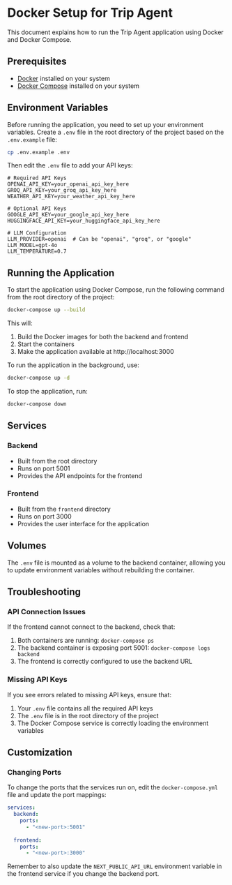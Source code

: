 # Docker Setup for Trip Agent

This document explains how to run the Trip Agent application using Docker and Docker Compose.

## Prerequisites

- [Docker](https://docs.docker.com/get-docker/) installed on your system
- [Docker Compose](https://docs.docker.com/compose/install/) installed on your system

## Environment Variables

Before running the application, you need to set up your environment variables. Create a `.env` file in the root directory of the project based on the `.env.example` file:

```bash
cp .env.example .env
```

Then edit the `.env` file to add your API keys:

```
# Required API Keys
OPENAI_API_KEY=your_openai_api_key_here
GROQ_API_KEY=your_groq_api_key_here
WEATHER_API_KEY=your_weather_api_key_here

# Optional API Keys
GOOGLE_API_KEY=your_google_api_key_here
HUGGINGFACE_API_KEY=your_huggingface_api_key_here

# LLM Configuration
LLM_PROVIDER=openai  # Can be "openai", "groq", or "google"
LLM_MODEL=gpt-4o
LLM_TEMPERATURE=0.7
```

## Running the Application

To start the application using Docker Compose, run the following command from the root directory of the project:

```bash
docker-compose up --build
```

This will:
1. Build the Docker images for both the backend and frontend
2. Start the containers
3. Make the application available at http://localhost:3000

To run the application in the background, use:

```bash
docker-compose up -d
```

To stop the application, run:

```bash
docker-compose down
```

## Services

### Backend

- Built from the root directory
- Runs on port 5001
- Provides the API endpoints for the frontend

### Frontend

- Built from the `frontend` directory
- Runs on port 3000
- Provides the user interface for the application

## Volumes

The `.env` file is mounted as a volume to the backend container, allowing you to update environment variables without rebuilding the container.

## Troubleshooting

### API Connection Issues

If the frontend cannot connect to the backend, check that:

1. Both containers are running: `docker-compose ps`
2. The backend container is exposing port 5001: `docker-compose logs backend`
3. The frontend is correctly configured to use the backend URL

### Missing API Keys

If you see errors related to missing API keys, ensure that:

1. Your `.env` file contains all the required API keys
2. The `.env` file is in the root directory of the project
3. The Docker Compose service is correctly loading the environment variables

## Customization

### Changing Ports

To change the ports that the services run on, edit the `docker-compose.yml` file and update the port mappings:

```yaml
services:
  backend:
    ports:
      - "<new-port>:5001"
  
  frontend:
    ports:
      - "<new-port>:3000"
```

Remember to also update the `NEXT_PUBLIC_API_URL` environment variable in the frontend service if you change the backend port.